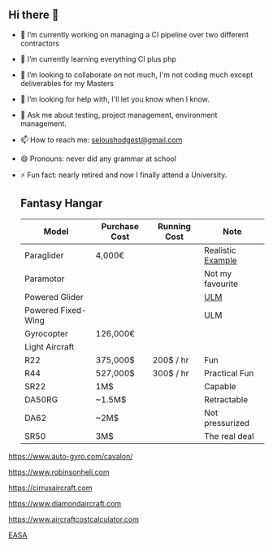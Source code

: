 ## Hi there 👋



- 🔭 I’m currently working on managing a CI pipeline over two different contractors
- 🌱 I’m currently learning everything CI plus php
- 👯 I’m looking to collaborate on not much, I'm not coding much except deliverables for my Masters
- 🤔 I’m looking for help with, I'll let you know when I know.
- 💬 Ask me about testing, project management, environment management.
- 📫 How to reach me: seloushodgest@gmail.com
- 😄 Pronouns: never did any grammar at school
- ⚡ Fun fact: nearly retired and now I finally attend a University.

  ## Fantasy Hangar
  
  | Model | Purchase Cost |  Running Cost | Note
  | --- | --- | --- | --- |
  | Paraglider | 4,000€| | Realistic [Example](https://www.airetaventure.com/en/3466-full-packs?srsltid=AfmBOop_erf4A1fqwqfj1p_safpAPDcUzkKXO0PK6bTNA41QLBZdOqDw)
  | Paramotor | | | Not my favourite
  | Powered Glider | | | [ULM]()
  | Powered Fixed-Wing | | | ULM
  | Gyrocopter | 126,000€ | | | ULM
  | Light Aircraft |  |  |  | LSA
  | R22 | 375,000$ | 200$ / hr | Fun  
  | R44 | 527,000$ | 300$ / hr | Practical Fun
  | SR22 | 1M$ | | Capable
  | DA50RG | ~1.5M$ | | Retractable
  | DA62 | ~2M$ | | Not pressurized       
  | SR50 | 3M$ | | The real deal

https://www.auto-gyro.com/cavalon/

   https://www.robinsonheli.com
  
  https://cirrusaircraft.com
  
  https://www.diamondaircraft.com
  
  https://www.aircraftcostcalculator.com

  [EASA](https://www.easa.europa.eu/en/regulations/initial-airworthiness-and-environmental-protection)

  
  

